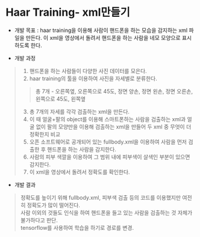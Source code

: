 # Haar Training- xml만들기   
      
- 개발 목표 : haar training을 이용해 사람이 핸드폰을 하는 모습을 감지하는 xml 파일을 만든다. 이 xml을 영상에서 돌려서 핸드폰을 하는 사람을 네모 모양으로 표시하도록 한다.    
   
- 개발 과정   
> 1. 핸드폰을 하는 사람들이 다양한 사진 데이터를 모은다.   
> 2. haar training의 툴을 이용하여 사진을 자세별로 분류한다.   
>> 총 7개 - 오른쪽옆, 오른쪽으로 45도, 정면 양손, 정면 왼손, 정면 오른손, 왼쪽으로 45도, 왼쪽옆    
> 3. 총 7개의 자세를 각각 검출하는 xml을 만든다.    
> 4. 이 때 얼굴+팔의 object를 이용해 스마트폰하는 사람을 검출하는 xml과 얼굴 없이 팔의 모양만을 이용해 검출하는 xml을 만들어 두 xml 중 무엇이 더 정확한지 비교    
> 5. 오픈 소프트웨어로 공개되어 있는 fullbody.xml을 이용하여 사람을 먼저 검출한 후 핸드폰을 하는 사람을 감지한다.   
> 6. 사람의 피부 색깔을 이용하여 그 범위 내에 피부색이 살색인 부분이 있으면 감지한다.   
> 7. 이 xml을 영상에서 돌려서 정확도를 확인한다.   
   
- 개발 결과    
> 정확도를 높이기 위해 fullbody.xml, 피부색 검출 등의 코드를 이용했지만 여전히 정확도가 많이 떨어진다.    
> 사람 이외의 것들도 인식을 하여 핸드폰을 들고 있는 사람을 검출하는 것 자체가 불가하다고 판단.   
> tensorflow를 사용하여 학습을 하기로 경로를 변경.    
